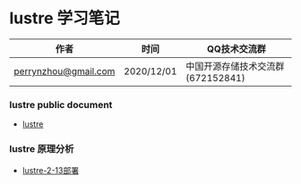 #  lustre 学习笔记

| 作者 | 时间 |QQ技术交流群 |
| ------ | ------ |------ |
| perrynzhou@gmail.com |2020/12/01 |中国开源存储技术交流群(672152841) |



### lustre public document
- [lustre](./document/pdf)


### lustre 原理分析
- [lustre-2-13部署](./document/md/lustre-2-13部署.md)
